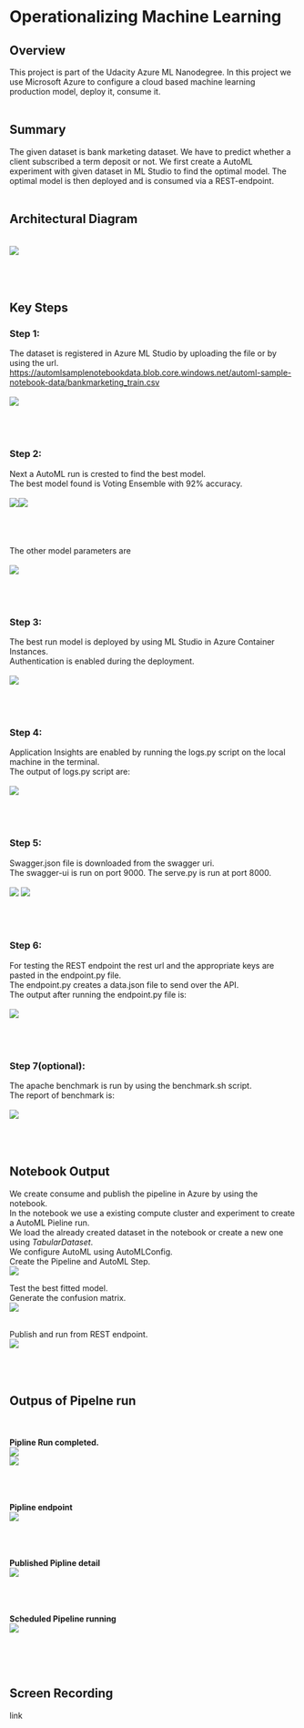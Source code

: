 # Operationalizing Machine Learning

## Overview
This project is part of the Udacity Azure ML Nanodegree. In this project we use Microsoft Azure to configure a cloud based machine learning production model, deploy it, consume it.
<br><br>
## Summary 
The given dataset is bank marketing dataset.  We have to predict whether a client subscribed a term deposit or not. We first create a AutoML experiment with given dataset in ML Studio to find the optimal model. The optimal model is then deployed and is consumed via a REST-endpoint.
<br><br>

## Architectural Diagram
<br>
<img src ="Screenshots/block.png">
<br><br>
<br><br>

## Key Steps<br>
### Step 1:
The dataset is registered in Azure ML Studio by uploading the file or by using the url.<br>
https://automlsamplenotebookdata.blob.core.windows.net/automl-sample-notebook-data/bankmarketing_train.csv<br>
<br>
<img src ="Screenshots/aml dataset.png">
<br><br>
<br><br>

### Step 2:
Next a AutoML run is crested to find the best model.<br>
The best model found is Voting Ensemble with 92% accuracy.<br>
<br>
<img src ="Screenshots/aml runcomp.png"><img src ="Screenshots/aml bestmodel.png"><br>
<br><br><br><br>
The other model parameters are<br><br>
<img src ="Screenshots/bestmodel param.png">
<br><br>
<br><br>

### Step 3:
The best run model is deployed by using ML Studio in Azure Container Instances.<br>
Authentication is enabled during the deployment.<br>
<br>
<img src ="Screenshots/aml delpoy.png">
<br><br>
<br><br>

### Step 4:
Application Insights are enabled by running the logs.py script on the local machine in the terminal.<br>
The output of logs.py script are:<br><br>
<img src ="Screenshots/logs execute.png">
<br><br>
<br><br>

### Step 5:
Swagger.json file is downloaded from the swagger uri.<br>
The swagger-ui is run on port 9000. The serve.py is run at port 8000.<br>
<br>
<img src ="Screenshots/swagger.png">
<img src ="Screenshots/swagger2.png">
<br><br>
<br><br>

### Step 6:
For testing the REST endpoint the rest url and the appropriate keys are pasted in the endpoint.py file.<br>
The endpoint.py creates a data.json file to send over the API.<br>
The output after running the endpoint.py file is:<br><br>
<img src ="Screenshots/endpoint execution.png">
<br><br>
<br><br>

### Step 7(optional):
The apache benchmark is run by using the benchmark.sh script.<br>
The report of benchmark is:<br><br>
<img src ="Screenshots/benchmark.png">
<br><br>
<br><br>

## Notebook Output
We create consume and publish the pipeline in Azure by using the notebook.<br>
In the notebook we use a existing compute cluster and experiment to create a AutoML Pieline run.<br>
We load the already created dataset in the notebook or create a new one using <i>TabularDataset</i>.<br>
We configure AutoML using AutoMLConfig.<br>
Create the Pipeline and AutoML Step.<br>
<img src ="Screenshots/nb pipelinerun2.png">

Test the best fitted model.<br>
Generate the confusion matrix.<br>
<img src ="Screenshots/nb confusion matrix.png"><br><br>

Publish and run from REST endpoint.<br>
<img src ="Screenshots/nb pipeline end point.png">
<br><br>
<br><br>
## Outpus of Pipelne run
<br><br>
<b>Pipline Run completed.</b><br>
<img src ="Screenshots/nb pipelinecomp.png">
<br>
<img src ="Screenshots/nb runcomp.png">
<br><br>

<br><br>
<b>Pipline endpoint</b><br>
<img src ="Screenshots/ml studio pipeline endpoint.png">
<br><br>

<br><br>
<b>Published Pipline detail</b><br>
<img src ="Screenshots/ml studio pipelinedetail.png">
<br><br>

<br><br>
<b>Scheduled Pipeline running</b><br>
<img src ="Screenshots/endnb run.png">
<br><br>

<br><br>
## Screen Recording
link
